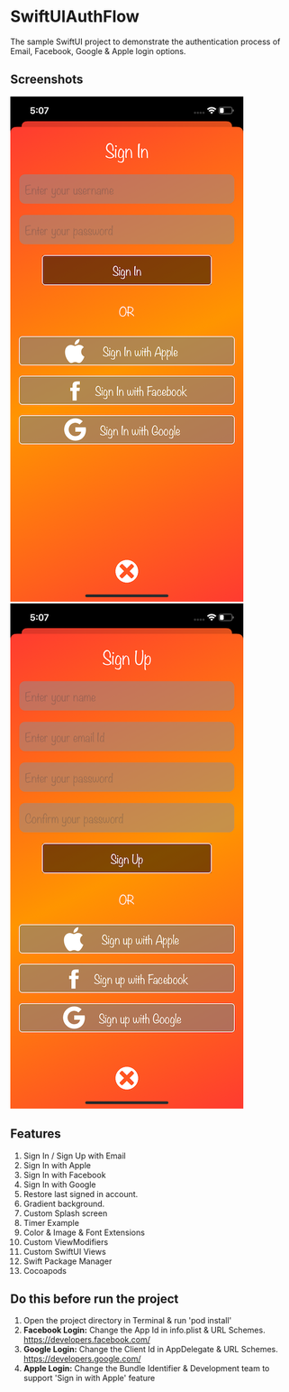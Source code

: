 # SwiftUIAuthFlow
The sample SwiftUI project to demonstrate the authentication process of Email, Facebook, Google &amp; Apple login options.

## Screenshots
![SignIn](https://github.com/vijay0964/SwiftUIAuthFlow/blob/master/Screenshots/SignIn.png)
![SignUp](https://github.com/vijay0964/SwiftUIAuthFlow/blob/master/Screenshots/SignUp.png)

## Features
1. Sign In / Sign Up with Email
2. Sign In with Apple
3. Sign In with Facebook
4. Sign In with Google
5. Restore last signed in account.
6. Gradient background.
7. Custom Splash screen
8. Timer Example
9. Color & Image & Font Extensions
10. Custom ViewModifiers
11. Custom SwiftUI Views
12. Swift Package Manager
13. Cocoapods

## Do this before run the project
1. Open the project directory in Terminal & run 'pod install'
2. **Facebook Login:** Change the App Id in info.plist & URL Schemes. https://developers.facebook.com/
3. **Google Login:** Change the Client Id in AppDelegate & URL Schemes. https://developers.google.com/
4. **Apple Login:** Change the Bundle Identifier & Development team to support 'Sign in with Apple' feature
